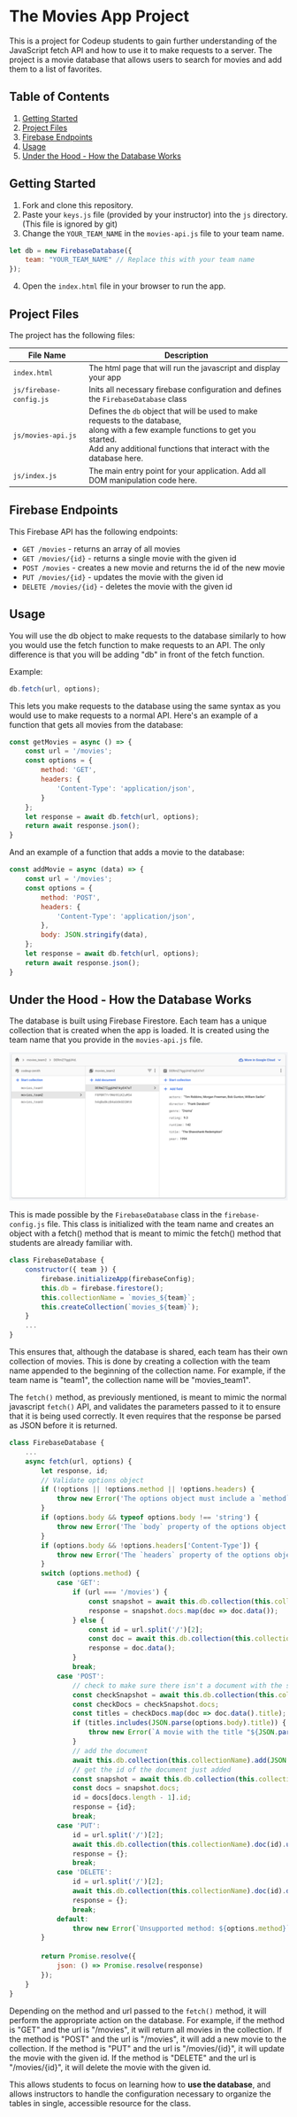 # The Movies App Project

This is a project for Codeup students to gain further understanding of the JavaScript fetch API and how to use it to make requests to a server. The project is a movie database that allows users to search for movies and add them to a list of favorites.

## Table of Contents  
1. [Getting Started](#getting-started)
2. [Project Files](#project-files)
3. [Firebase Endpoints](#firebase-endpoints)
4. [Usage](#usage)
5. [Under the Hood - How the Database Works](#under-the-hood---how-the-database-works)


## Getting Started

1. Fork and clone this repository.
2. Paste your `keys.js` file (provided by your instructor) into the `js` directory. (This file is ignored by git)
3. Change the `YOUR_TEAM_NAME` in the `movies-api.js` file to your team name.
```js 
let db = new FirebaseDatabase({
    team: "YOUR_TEAM_NAME" // Replace this with your team name
});
```
4. Open the `index.html` file in your browser to run the app.
## Project Files

The project has the following files:

| File Name | Description |
| --- | --- |
| `index.html` | The html page that will run the javascript and display your app |
| `js/firebase-config.js` | Inits all necessary firebase configuration and defines the `FirebaseDatabase` class |
| `js/movies-api.js` | Defines the `db` object that will be used to make requests to the database, <br>along with a few example functions to get you started. <br>Add any additional functions that interact with the database here.  |
| `js/index.js` | The main entry point for your application. Add all DOM manipulation code here. |
## Firebase Endpoints

This Firebase API has the following endpoints:

- `GET /movies` - returns an array of all movies
- `GET /movies/{id}` - returns a single movie with the given id
- `POST /movies` - creates a new movie and returns the id of the new movie
- `PUT /movies/{id}` - updates the movie with the given id
- `DELETE /movies/{id}` - deletes the movie with the given id
## Usage

You will use the db object to make requests to the database similarly to how you would use the fetch function to make requests to an API. The only difference is that you will be adding "db" in front of the fetch function.

Example:
```js
db.fetch(url, options);
```

This lets you make requests to the database using the same syntax as you would use to make requests to a normal API. Here's an example of a function that gets all movies from the database:

```js
const getMovies = async () => {
    const url = '/movies';
    const options = {
        method: 'GET',
        headers: {
            'Content-Type': 'application/json',
        }
    };
    let response = await db.fetch(url, options);
    return await response.json();
}
```
And an example of a function that adds a movie to the database:
```js
const addMovie = async (data) => {
    const url = '/movies';
    const options = {
        method: 'POST',
        headers: {
            'Content-Type': 'application/json',
        },
        body: JSON.stringify(data),
    };
    let response = await db.fetch(url, options);
    return await response.json();
}
```
## Under the Hood - How the Database Works

The database is built using Firebase Firestore. Each team has a unique collection that is created when the app is loaded. It is created using the team name that you provide in the `movies-api.js` file.

<!-- Add firebase-database.png as an image -->
[![Firebase Database](images/firebase-database.png)](images/firebase-database.png)

This is made possible by the `FirebaseDatabase` class in the `firebase-config.js` file. This class is initialized with the team name and creates an object with a fetch() method that is meant to mimic the fetch() method that students are already familiar with.

```js
class FirebaseDatabase {
    constructor({ team }) {
        firebase.initializeApp(firebaseConfig);
        this.db = firebase.firestore();
        this.collectionName = `movies_${team}`;
        this.createCollection(`movies_${team}`);
    }
    ...
}
```
This ensures that, although the database is shared, each team has their own collection of movies. This is done by creating a collection with the team name appended to the beginning of the collection name. For example, if the team name is "team1", the collection name will be "movies_team1".

The `fetch()` method, as previously mentioned, is meant to mimic the normal javascript `fetch()` API, and validates the parameters passed to it to ensure that it is being used correctly. It even requires that the response be parsed as JSON before it is returned. 

```js
class FirebaseDatabase {
    ...
    async fetch(url, options) {
        let response, id;
        // Validate options object
        if (!options || !options.method || !options.headers) {
            throw new Error('The options object must include a `method` and `headers` property.');
        }
        if (options.body && typeof options.body !== 'string') {
            throw new Error('The `body` property of the options object must be a string.');
        }
        if (options.body && !options.headers['Content-Type']) {
            throw new Error('The `headers` property of the options object must include a `Content-Type` property.');
        }
        switch (options.method) {
            case 'GET':
                if (url === '/movies') {
                    const snapshot = await this.db.collection(this.collectionName).get();
                    response = snapshot.docs.map(doc => doc.data());
                } else {
                    const id = url.split('/')[2];
                    const doc = await this.db.collection(this.collectionName).doc(id).get();
                    response = doc.data();
                }
                break;
            case 'POST':
                // check to make sure there isn't a document with the same title
                const checkSnapshot = await this.db.collection(this.collectionName).get();
                const checkDocs = checkSnapshot.docs;
                const titles = checkDocs.map(doc => doc.data().title);
                if (titles.includes(JSON.parse(options.body).title)) {
                    throw new Error(`A movie with the title "${JSON.parse(options.body).title}" already exists.`);
                }
                // add the document
                await this.db.collection(this.collectionName).add(JSON.parse(options.body));
                // get the id of the document just added
                const snapshot = await this.db.collection(this.collectionName).get();
                const docs = snapshot.docs;
                id = docs[docs.length - 1].id;
                response = {id};
                break;
            case 'PUT':
                id = url.split('/')[2];
                await this.db.collection(this.collectionName).doc(id).update(JSON.parse(options.body));
                response = {};
                break;
            case 'DELETE':
                id = url.split('/')[2];
                await this.db.collection(this.collectionName).doc(id).delete();
                response = {};
                break;
            default:
                throw new Error(`Unsupported method: ${options.method}`);
        }

        return Promise.resolve({
            json: () => Promise.resolve(response)
        });
    }
}
```

Depending on the method and url passed to the `fetch()` method, it will perform the appropriate action on the database. For example, if the method is "GET" and the url is "/movies", it will return all movies in the collection. If the method is "POST" and the url is "/movies", it will add a new movie to the collection. If the method is "PUT" and the url is "/movies/{id}", it will update the movie with the given id. If the method is "DELETE" and the url is "/movies/{id}", it will delete the movie with the given id.

This allows students to focus on learning how to **use the database**, and allows instructors to handle the configuration necessary to organize the tables in single, accessible resource for the class.